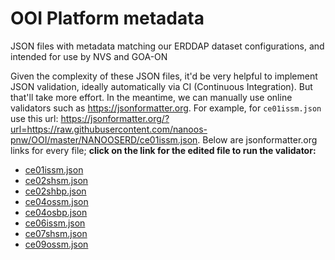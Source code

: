 # OOI Platform metadata

JSON files with metadata matching our ERDDAP dataset configurations, and intended for use by NVS and GOA-ON

Given the complexity of these JSON files, it'd be very helpful to implement JSON validation, ideally automatically via CI (Continuous Integration). But that'll take more effort. In the meantime, we can manually use online validators such as https://jsonformatter.org. For example, for `ce01issm.json` use this url: https://jsonformatter.org/?url=https://raw.githubusercontent.com/nanoos-pnw/OOI/master/NANOOSERD/ce01issm.json. Below are jsonformatter.org links for every file; **click on the link for the edited file to run the validator:**
- [ce01issm.json](https://jsonformatter.org/?url=https://raw.githubusercontent.com/nanoos-pnw/OOI/master/NANOOSERD/ce01issm.json)
- [ce02shsm.json](https://jsonformatter.org/?url=https://raw.githubusercontent.com/nanoos-pnw/OOI/master/NANOOSERD/ce02shsm.json)
- [ce02shbp.json](https://jsonformatter.org/?url=https://raw.githubusercontent.com/nanoos-pnw/OOI/master/NANOOSERD/ce02shbp.json)
- [ce04ossm.json](https://jsonformatter.org/?url=https://raw.githubusercontent.com/nanoos-pnw/OOI/master/NANOOSERD/ce04ossm.json)
- [ce04osbp.json](https://jsonformatter.org/?url=https://raw.githubusercontent.com/nanoos-pnw/OOI/master/NANOOSERD/ce04osbp.json)
- [ce06issm.json](https://jsonformatter.org/?url=https://raw.githubusercontent.com/nanoos-pnw/OOI/master/NANOOSERD/ce06issm.json)
- [ce07shsm.json](https://jsonformatter.org/?url=https://raw.githubusercontent.com/nanoos-pnw/OOI/master/NANOOSERD/ce07shsm.json)
- [ce09ossm.json](https://jsonformatter.org/?url=https://raw.githubusercontent.com/nanoos-pnw/OOI/master/NANOOSERD/ce09ossm.json)
